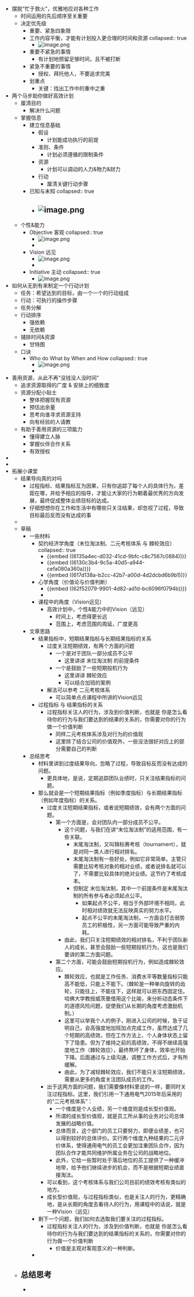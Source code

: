 - 摆脱“忙于救火”，优雅地应对各种工作
	- 时间运用的先后顺序至关重要
	- 决定优先级
		- 重要、紧急四象限
		- 工作内容平衡，才能有计划投入更合理的时间和资源
		  collapsed:: true
			- ![image.png](../assets/image_1660063315435_0.png)
		- 重要不紧急的事情
			- 有计划地预留足够时间，且不被打断
		- 紧急不重要的事情
			- 授权、拜托他人，不要追求完美
		- 划重点
			- 关键：找出工作中的重中之重
- 两个马步助你做好高效计划
	- 厘清目的
		- 解决什么问题
	- 掌握信息
		- 建立信息基础
			- 假设
				- 计划能成功执行的前提
			- 准则、条件
				- 计划必须遵循的限制条件
			- 资源
				- 计划可以调动的人力&物力&财力
			- 行动
				- 厘清关键行动步骤
		- 已知与未知
		  collapsed:: true
			- ![image.png](../assets/image_1660141087564_0.png)
				-
	- 个性&能力
		- Objective 客观
		  collapsed:: true
			- ![image.png](../assets/image_1660141214455_0.png)
			-
		- Vision 远见
			- ![image.png](../assets/image_1660141251130_0.png)
			-
		- Initiative 主动
		  collapsed:: true
			- ![image.png](../assets/image_1660141305403_0.png)
- 如何从无到有来制定一个行动计划
	- 任务：希望达到的目标，由一个一个的行动组成
	- 行动：可执行的操作步骤
	- 任务分解
	- 行动排序
		- 强依赖
		- 无依赖
	- 铺排时间&资源
		- 甘特图
	- 口诀
		- Who do What by When and How
		  collapsed:: true
			- ![image.png](../assets/image_1660141587817_0.png)
			-
- 善用资源，从此不再“没钱没人没时间”
	- 追求资源取得的广度 & 安排上的细致度
	- 资源分配小贴士
		- 整体把握现有资源
		- 预估出余量
		- 思考向谁寻求资源支持
		- 向有经验的人请教
	- 有助于善用资源的三项能力
		- 懂得建立人脉
		- 掌握伙伴合作关系
		- 有效授权
-
-
- 拓展小课堂
	- 结果导向真的对吗
		- 过程指标、结果指标互为因果，只有你追踪了每个人的具体行为，差距在哪，并给予相应的指导，才能让大家的行为朝着最优秀的方向发展，最终促成整体业绩目标的达成。
		- 仔细想想你在工作和生活中有哪些只关注结果，却忽视了过程，导致目标最后反而没有达成的事
	-
	- 草稿
		- 一些材料
			- 契约经济学角度（末位淘汰制、二元考核体系 与 棘轮效应）
			  collapsed:: true
				- {{embed ((6135a4ec-d032-41cd-9bfc-c8c7567c0884))}}
				- {{embed ((6130c3b4-9c5a-40d5-a944-cefa080a360a))}}
				- {{embed ((617d138a-b2cc-42b7-a00d-4d2dcbd6b9b1))}}
			- 心学角度（价值论与价值判断）
				- {{embed ((62f52079-9901-4d82-ad1d-bc6096f0794b))}}
				-
			- 课程中的角度（Vision远见）
				- 高效计划中，个性&能力中的Vision（远见）
					- 时间上，考虑得更长远
					- 范围上，考虑范围的周延，广度更高
		- 文章思路
			- 结果指标中，短期结果指标与长期结果指标的关系
				- 过度关注短期绩效，有两个方面的问题
					- 一个是对于团队一部分成员不公平
						- 这里讲讲 末位淘汰制 的前提条件
					- 一个是鼓励了一些短期投机行为
						- 这里讲讲 棘轮效应
						- 可以结合加班的案例
				- 解法可以参考 二元考核体系
					- 可以简单点点课程中所讲的Vision远见
			- 过程指标 与 结果指标的关系
				- 过程指标关注人的行为，涉及到价值判断，也就是 你是怎么看待你的行为与我们要达到的结果的关系的，你需要对你的行为做一个价值判断
					- 同样二元考核体系涉及对行为的价值观
					- 这里除了结合公司的价值观外，一些没法很好对应上的部分需要自己的判断
		- 总结思考
			- 材料里讲到过度结果导向，忽略了过程，导致目标反而没有达成的问题。
				- 更具体地，是说，定期追踪团队业绩时，只关注结果指标的问题。
			- 那么就会是一个短期结果指标（例如季度指标）与长期结果指标（例如年度指标）的关系。
				- 过度关注短期结果指标，或者说短期绩效，会有两个方面的问题。
					- 第一个方面是，会对团队内一部分成员不公平。
						- 这个问题，与我们在讲“末位淘汰制”的适用范围，有一些关联。
							- 末尾淘汰制，又叫锦标赛考核（tournament），就是对同一类人进行相对排名。
							- 末尾淘汰制有一些好处，例如它非常简单。主管只需要比较考核对象的相对业绩，或者说排名就可以了，不需要比较具体的绝对业绩。这节约了考核成本。
							- 但制定 末位淘汰制，其中一个前提条件是末尾淘汰制的所有参与者必须起点公平。
								- 如果起点不公平，相当于外部环境不相同，此时相对绩效就无法反映真实的努力水平。
								- 起点不公平的末尾淘汰制，一方面会打击弱势员工的积极性，另一方面可能导致严重的内耗。
						- 由此，我们只关注短期绩效的相对排名，不利于团队新人的成长，甚至会鼓励一些短期投机行为，这也是我们要讲的第二方面问题。
					- 第二个方面，可能会鼓励短期投机行为，例如造成棘轮效应。
						- 棘轮效应，也就是工作任务、消费水平等数量指标只能高不能低，只能上不能下。（棘轮是一种单向旋转的齿轮，只能往上，不能往下，这样就可以把东西固定住。哈佛大学教授威茨曼借用这个比喻，来分析动态条件下的道德风险问题，促使我们从长期的角度考虑激励机制。）
						- 这里可以举我个人的例子，刚进入公司的时候，急于证明自己，会高强度地加班加点完成工作，虽然达成了几个短期的高绩效，但在工作方法上、个人身体状态上留下了隐患。但为了维持之前的高绩效，不得不继续高强度地工作（棘轮效应），最终熬坏了身体，效率也开始下降。后面通过与上级沟通，调整工作方式后，才有所缓解。
						- 由此，为了减轻棘轮效应，我们不能只关注短期绩效，需要从更多的角度关注团队成员的工作。
				- 出于这两方面的问题，我们需要像材料里说的一样，要同时关注过程指标。这里，我们引用一下通用电气2015年后采用的的“二元考核体系”：
					- 一个维度是个人业绩，另一个维度则是成长型价值观。
					- 所谓的成长型价值观，就是员工所从事的业务对公司总体发展的战略价值。
					- 总体而言，这个部门的员工只要努力，即便业绩差，也可以得到较好的总体评价。实行两个维度九种结果的二元评价体系，使得通用电气的员工会更加注重团队合作，因为团队合作才能共同维护所属业务在公司的战略地位。
					- 此外，它给一些暂时处于落后地位的员工提供了一种缓冲地带，给予他们继续进步的机会，而不是根据短期业绩直接淘汰。
				- 可以看到，这个考核体系与我们公司目前的绩效考核有类似的地方。
				- 成长型价值观，与过程指标类似，也是关注人的行为，更精确地，是从长期的角度去看待人的行为，用课程中的话说，就是一种Vision（远见）
			- 剩下一个问题，我们如何去选取我们要关注的过程指标。
				- 过程指标关注人的行为，涉及到价值判断，也就是 你是怎么看待你的行为与我们要达到的结果指标的关系的，你需要对你的行为做一个价值判断
					- 价值是主观对客观意义的一种判断。
			-
	- 总结思考
		-
		-